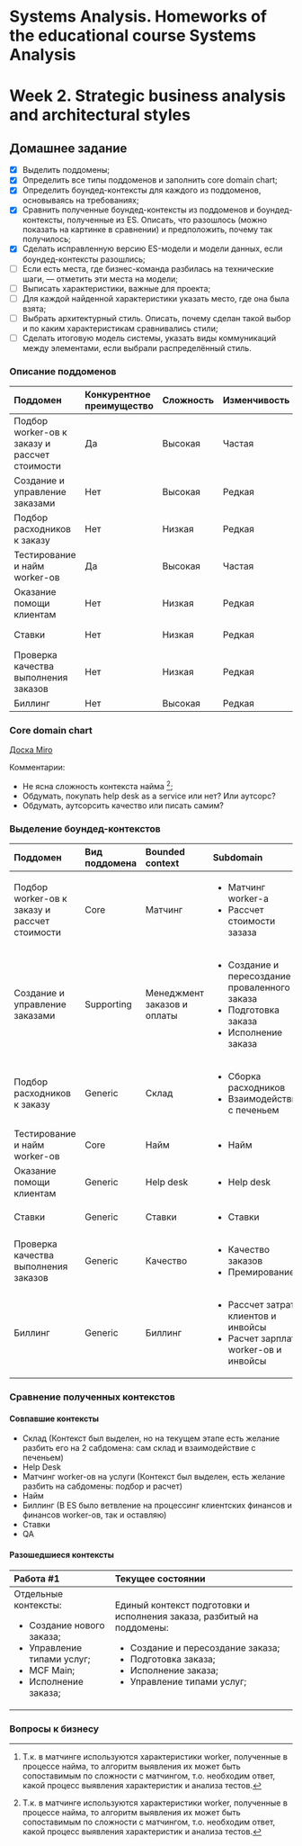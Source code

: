 # Systems Analysis. Homeworks of the educational course Systems Analysis
# Week 2. Strategic business analysis and architectural styles

## Домашнее задание

-[x] Выделить поддомены;
-[x] Определить все типы поддоменов и заполнить core domain chart;
-[x] Определить боундед-контексты для каждого из поддоменов, основываясь на требованиях;
-[x] Сравнить полученные боундед-контексты из поддоменов и боундед-контексты, полученные из ES. 
Описать, что разошлось (можно показать на картинке в сравнении) и предположить, почему так получилось; 
-[x] Сделать исправленную версию ES-модели и модели данных, если боундед-контексты разошлись; 
-[ ] Если есть места, где бизнес-команда разбилась на технические шаги, — отметить эти места на модели; 
-[ ] Выписать характеристики, важные для проекта; 
-[ ] Для каждой найденной характеристики указать место, где она была взята;
-[ ] Выбрать архитектурный стиль. Описать, почему сделан такой выбор и по каким характеристикам сравнивались стили;
-[ ] Сделать итоговую модель системы, указать виды коммуникаций между элементами, если выбрали распределённый стиль.

### Описание поддоменов

| Поддомен                                      | Конкурентное преимущество | Сложность | Изменчивость | Варианты реализации        | Интерес проблемы | Вид поддомена |
|:----------------------------------------------|:--------------------------|:----------|:-------------|----------------------------|:-----------------|:--------------| 
| Подбор worker-ов к заказу и рассчет стоимости | Да                        | Высокая   | Частая       | Самостоятельная реализация | Высокий          | Core          |
| Создание и управление заказами                | Нет                       | Высокая   | Редкая       | Самостоятельная реализация | Высокий          | Supporting    |
| Подбор расходников к заказу                   | Нет                       | Низкая    | Редкая       | Купить готовое             | Низкий           | Generic       |
| Тестирование и найм worker-ов                 | Да                        | Высокая   | Частая       | Самостоятельная реализация | Высокий? [^1]    | Core          |
| Оказание помощи клиентам                      | Нет                       | Низкая    | Редкая       | ???                        | Низкий           | Generic       |
| Ставки                                        | Нет                       | Низкая    | Редкая       | Самостоятельная реализация | Низкий           | Generic       |
| Проверка качества выполнения заказов          | Нет                       | Низкая    | Редкая       | ???                        | Низкий           | Generic       |
| Биллинг                                       | Нет                       | Высокая   | Редкая       | Купить готовое             | Высокий          | Generic       |

### Core domain chart
[Доска Miro](https://miro.com/app/board/uXjVMGyh5Ig=/)

Комментарии:
* Не ясна сложность контекста найма [^1];
* Обдумать, покупать help desk as a service или нет? Или аутсорс? 
* Обдумать, аутсорсить качество или писать самим?

### Выделение боундед-контекстов
| Поддомен                                      | Вид поддомена | Bounded context             | Subdomain                                                                                                         |
|:----------------------------------------------|:--------------|:----------------------------|:------------------------------------------------------------------------------------------------------------------|
| Подбор worker-ов к заказу и рассчет стоимости | Core          | Матчинг                     | <ul><li>Матчинг worker-а</li><li>Рассчет стоимости зазаза</li></ul>                                               |
| Создание и управление заказами                | Supporting    | Менеджмент заказов и оплаты | <ul><li>Создание и пересоздание проваленного заказа</li><li>Подготовка заказа</li><li>Исполнение заказа</li></ul> |
| Подбор расходников к заказу                   | Generic       | Склад                       | <ul><li>Сборка расходников</li><li>Взаимодействие с печеньем</li></ul>                                            |
| Тестирование и найм worker-ов                 | Core          | Найм                        | <ul><li>Найм</li></ul>                                                                                            |
| Оказание помощи клиентам                      | Generic       | Help desk                   | <ul><li>Help desk</li></ul>                                                                                       |
| Ставки                                        | Generic       | Ставки                      | <ul><li>Ставки</li></ul>                                                                                          |
| Проверка качества выполнения заказов          | Generic       | Качество                    | <ul><li>Качество заказов</li><li>Премирование</li></ul>                                                           |
| Биллинг                                       | Generic       | Биллинг                     | <ul><li>Рассчет затрат клиентов и инвойсы</li><li>Расчет зарплат worker-ов и инвойсы</li></ul>                    |

### Сравнение полученных контекстов
#### Совпавшие контексты
* Склад (Контекст был выделен, но на текущем этапе есть желание разбить его на 2 сабдомена: сам склад и взаимодействие с печеньем)
* Help Desk
* Матчинг worker-ов на услуги (Контекст был выделен, есть желание разбить на сабдомены: подбор и расчет)
* Найм
* Биллинг (В ES было ветвление на процессинг клиентских финансов и финансов worker-ов, так и оставляю)
* Ставки
* QA

#### Разошедшиеся контексты
| Работа #1                                                                                                                                         | Текущее состоянии                                                                                                                                                                                                   |
|:--------------------------------------------------------------------------------------------------------------------------------------------------|:--------------------------------------------------------------------------------------------------------------------------------------------------------------------------------------------------------------------|
| Отдельные контексты: <br/><ul><li>Создание нового заказа;</li><li>Управление типами услуг;</li><li>MCF Main;</li><li>Исполнение заказа;</li></ul> | Единый контекст подготовки и исполнения заказа, разбитый на поддомены:<br/><ul><li>Создание и пересоздание заказа;</li><li>Подготовка заказа;</li><li>Исполнение заказа;</li><li>Управление типами услуг;</li></ul> |
 



### Вопросы к бизнесу

[^1]: Т.к. в матчинге используются характеристики worker, полученные в процессе найма, то алгоритм выявления их может быть
сопоставимым по сложности с матчингом, т.о. необходим ответ, какой процесс выявления характеристик и анализа тестов.